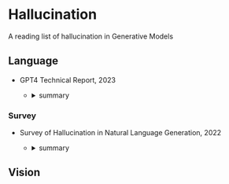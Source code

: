 # Hallucination

A reading list of hallucination in Generative Models

## Language

* GPT4 Technical Report, 2023
  - <details><summary>summary</summary>

    - methods ( Sec2.2, Sec3.1):
      - Open-domain Hallucination (~extrinsic): flagged as not factual data + additional labeled comparison data -> reward model
      - Closed-domain Hallucination (~intrinsic):
        1. get the result: prompt -> response
        2. find hallucination: prompt + response -> hallucination
        3. modify the hallucination: prompt + response + hallucinations -> rewrite
        4. evaluate the hallucination: prompt + response -> hallucination ?: yes-> repeat; no -> get comparison pair -> reward model

  </details>

### Survey

* Survey of Hallucination in Natural Language Generation, 2022

  - <details><summary>summary</summary>

    * Metrics (sec4):
      * Statistical: PARENT, PARENT-T1, Knowledge F1, BVSS
      * Model-based: IE-based, QA-based, NLI-based, Faithfulness Classification, LM-based
      * Human Evaluations
    * Method (sec5)
      * Data
      * Model:
        * architecture
        * training: (1) Planning/Sketching (2) RL (3) Multi-task Learning (4) Controllable Generation
    * Tasks: summarization, dialogue generation, Generative QA, Data-to-Text Generation, Neural Machine Translation, Vision-Language Generation

  </details>

## Vision
